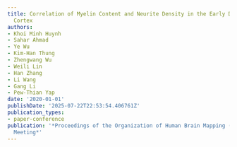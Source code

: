 ```yaml
---
title: Correlation of Myelin Content and Neurite Density in the Early Developing Human
  Cortex
authors:
- Khoi Minh Huynh
- Sahar Ahmad
- Ye Wu
- Kim-Han Thung
- Zhengwang Wu
- Weili Lin
- Han Zhang
- Li Wang
- Gang Li
- Pew-Thian Yap
date: '2020-01-01'
publishDate: '2025-07-22T22:53:54.406761Z'
publication_types:
- paper-conference
publication: '*Proceedings of the Organization of Human Brain Mapping (OHBM) Annual
  Meeting*'
---
```

